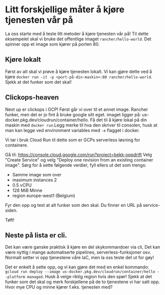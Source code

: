 # Litt forskjellige måter å kjøre tjenesten vår på

La oss starte med å teste litt metoder å kjøre tjenesten vår på!
Til dette eksempelet skal vi bruke det offentlige imaget `rancher/hello-world`. Det spinner opp et image som kjører på porten 80.

## Kjøre lokalt

Først av alt skal vi prøve å kjøre tjenesten lokalt.
Vi kan gjøre dette ved å kjøre `docker run -it -p <port-på-din-maskin>:80 rancher/hello-world`. Sjekk at det funker som det skal!

## Clickops-heaven

Next up er clickops i GCP!
Først går vi over til et annet image. Rancher funker, men det er jo fint å bruke google sitt eget.
imaget ligger på: us-docker.pkg.dev/cloudrun/container/hello. Få det til å kjøre lokal på din maskin med `docker run`.Legg merke til hva den skriver til consolen, husk at man kan legge ved environment variables med `-e` flagget i docker.

Vi tar i bruk Cloud Run til dette som er GCPs serverless løsning for containere.

Gå til: https://console.cloud.google.com/run?project=bekk-oppdrift
Velg "Create Service" og velg "Deploy one revision from an existing container image". Sørg for å sette følgende verdier, fyll ellers ut det som trengs:

- Samme image som over
- maximum instances 2
- 0.5 vCPU
- 128 MiB Minne
- region europe-west1 (Belgium)

Fyr den opp og test at alt funker som den skal. Du finner en URL på service-siden.

Tøft!

## Neste på lista er cli.

Det kan være ganske praktisk å kjøre en del skykommandoer via cli, Det kan være nyttig i mange automatiserte pipelines, serverless-funksjoner osv. Normalt setter vi opp tjenestene våre IaC, men la oss teste det ut for gøy!

Det er enkelt å sette opp, og vi kan gjøre det med en enkel kommando: `gcloud run deploy --image us-docker.pkg.dev/cloudrun/container/hello --platform managed`. Husk å velge riktig region hvis den spør! Sjekk at det funker som det skal og merk forskjellene på de to tjenestene vi har satt opp. Hvor mye CPU og minne kjører f.eks. tjenesten med?
